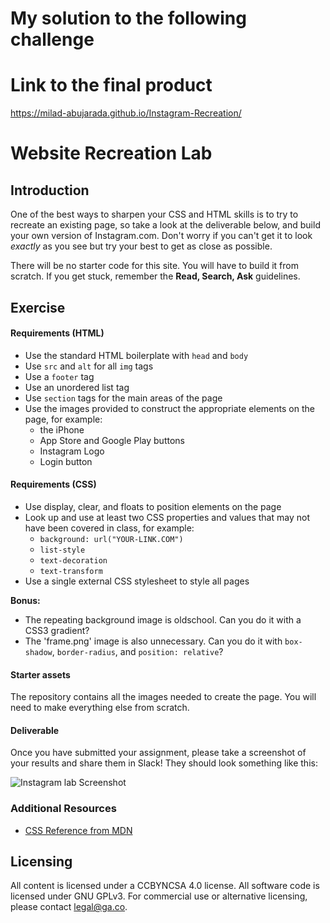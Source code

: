 <!--
Market: SF
-->
# My solution to the following challenge
# Link to the final product
 https://milad-abujarada.github.io/Instagram-Recreation/

# Website Recreation Lab

## Introduction

One of the best ways to sharpen your CSS and HTML skills is to try to recreate an existing page, so take a look at the deliverable below, and build your own version of Instagram.com.  Don't worry if you can't get it to look _exactly_ as you see but try your best to get as close as possible.

There will be no starter code for this site.  You will have to build it from scratch.  If you get stuck, remember the **Read, Search, Ask** guidelines.

## Exercise

#### Requirements (HTML)

- Use the standard HTML boilerplate with `head` and `body`
- Use `src` and `alt` for all `img` tags
- Use a `footer` tag
- Use an unordered list tag
- Use `section` tags for the main areas of the page
- Use the images provided to construct the appropriate elements on the page, for example:
  - the iPhone
  - App Store and Google Play buttons
  - Instagram Logo
  - Login button

#### Requirements (CSS)

- Use display, clear, and floats to position elements on the page
- Look up and use at least two CSS properties and values that may not have been covered in class, for example:
  - `background: url("YOUR-LINK.COM")`
  - `list-style`
  - `text-decoration`
  - `text-transform`
- Use a single external CSS stylesheet to style all pages

**Bonus:**
- The repeating background image is oldschool. Can you do it with a CSS3 gradient? 
- The 'frame.png' image is also unnecessary. Can you do it with `box-shadow`, `border-radius`, and `position: relative`? 

#### Starter assets

The repository contains all the images needed to create the page.  You will need to make everything else from scratch.

#### Deliverable

Once you have submitted your assignment, please take a screenshot of your results and share them in Slack! They should look something like this:

![Instagram lab Screenshot](https://i.imgur.com/DQ9fk1u.png)

### Additional Resources

- [CSS Reference from MDN](https://developer.mozilla.org/en-US/docs/Web/CSS)

## Licensing
All content is licensed under a CC­BY­NC­SA 4.0 license.
All software code is licensed under GNU GPLv3. For commercial use or alternative licensing, please contact legal@ga.co.
